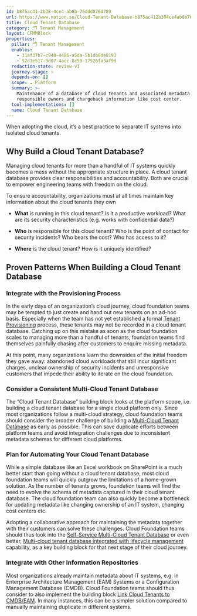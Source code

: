 ```yaml
---
id: b875ac41-2b38-4ce4-ab8b-76ddd876d789
url: https://www.notion.so/Cloud-Tenant-Database-b875ac412b384ce4ab8b76ddd876d789
title: Cloud Tenant Database
category: 🗂 Tenant Management
layout: CFMMBlock
properties:
  pillar: 🗂 Tenant Management
  enables:
    - 11af37b7-c948-4486-a5da-5b1db6de8193
    - 52d1e517-9d07-4acc-8c59-17526fa3af9d
  redaction-state: review-v1
  journey-stage: ⭐️
  depends-on: []
  scope: ☁️ Platform
  summary: >-
    Maintenance of a database of cloud tenants and associated metadata like
    responsible owners and chargeback information like cost center.
  tool-implementations: []
  name: Cloud Tenant Database
---
```


When adopting the cloud, it’s a best practice to separate IT systems into isolated cloud tenants.

## Why Build a Cloud Tenant Database?

Managing cloud tenants for more than a handful of IT systems quickly becomes a mess without the appropriate structure in place. A cloud tenant database provides clear responsibilities and accountability. Both are crucial to empower engineering teams with freedom on the cloud. 

To ensure accountability, organizations must at all times maintain key information about the cloud tenants they own

- **What** is running in this cloud tenant? Is it a productive workload? What are its security characteristics (e.g. works with confidential data?)

- **Who** is responsible for this cloud tenant? Who is the point of contact for security incidents? Who bears the cost? Who has access to it?

- **Where** is the cloud tenant? How is it uniquely identified?

## Proven Patterns When Building a Cloud Tenant Database

### Integrate with the Provisioning Process

In the early days of an organization’s cloud journey, cloud foundation teams may be tempted to just create and hand out new tenants on an ad-hoc basis. Especially when the team has not yet established a formal [Tenant Provisioning](/maturity-model/tenant-management/tenant-provisioning.md) process, these tenants may not be recorded in a cloud tenant database. Catching up on this mistake as soon as the cloud foundation scales to managing more than a handful of tenants, foundation teams find themselves painfully chasing after customers to enquire missing metadata. 

At this point, many organizations learn the downsides of the initial freedom they gave away:  abandoned cloud workloads that still incur significant charges, unclear ownership of security incidents and unresponsive customers that impede their ability to iterate on the cloud foundation.

### Consider a Consistent Multi-Cloud Tenant Database

The “Cloud Tenant Database” building block looks at the platform scope, i.e. building a cloud tenant database for a single cloud platform only. Since most organizations follow a multi-cloud strategy, cloud foundation teams should consider the broader challenge of building a [Multi-Cloud Tenant Database](/maturity-model/tenant-management/multi-cloud-tenant-database.md) as early as possible. This can save duplicate efforts between platform teams and avoid integration challenges due to inconsistent metadata schemas for different cloud platforms.

### Plan for Automating Your Cloud Tenant Database

While a simple database like an Excel workbook on SharePoint is a much better start than going without a cloud tenant database, most cloud foundation teams will quickly outgrow the limitations of a home-grown solution. As the number of tenants grows, foundation teams will find the need to evolve the schema of metadata captured in their cloud tenant database. The cloud foundation team can also quickly become a bottleneck for updating metadata like changing ownership of an IT system, changing cost centers etc.

Adopting a collaborative approach for maintaining the metadata together with their customers can solve these challenges. Cloud Foundation teams should thus look into the [Self-Service Multi-Cloud Tenant Database](/maturity-model/tenant-management/self-service-multi-cloud-tenant-database.md) or even better, [Multi-cloud tenant database integrated with lifecycle management](/maturity-model/tenant-management/multi-cloud-tenant-database-integrated-with-lifecycle-management.md) capability, as a key building block for that next stage of their cloud journey.

### Integrate with Other Information Repositories

Most organizations already maintain metadata about IT systems, e.g. in Enterprise Architecture Management (EAM) Systems or a Configuration Management Database (CMDB). Cloud Foundation teams should thus consider to also implement the building block [Link Cloud Tenants to CMDB/EAM](/maturity-model/tenant-management/link-cloud-tenants-to-cmdbeam.md). In many instances, this can be a simpler solution compared to manually maintaining duplicate in different systems.